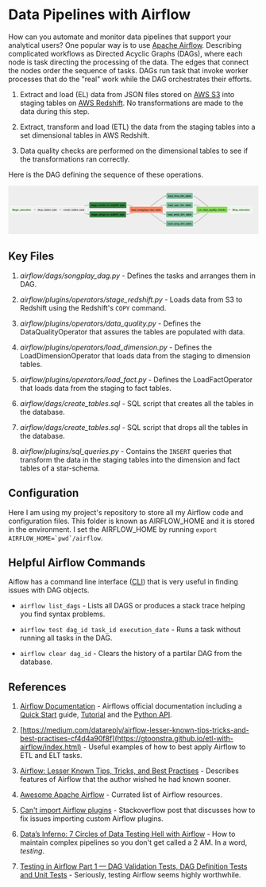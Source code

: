 # Data Pipelines with Airflow

How can you automate and monitor data pipelines that support your analytical users?  One popular way is to use [Apache Airflow](https://airflow.apache.org/).  Describing complicated workflows as Directed Acyclic Graphs (DAGs), where each node is task directing the processing of the data.  The edges that connect the nodes order the sequence of tasks.  DAGs run task that invoke worker processes that do the "real" work while the DAG orchestrates their efforts.  

1. Extract and load (EL) data from JSON files stored on [AWS S3](https://aws.amazon.com/s3/) into staging tables on [AWS Redshift](https://aws.amazon.com/redshift/). No transformations are made to the data during this step.

2. Extract, transform and load (ETL) the data from the staging tables into a set dimensional tables in AWS Redshift.

3. Data quality checks are performed on the dimensional tables to see if the transformations ran correctly.

Here is the DAG defining the sequence of these operations.

![DAG](./images/dag.png)

## Key Files

1. *airflow/dags/songplay_dag.py* - Defines the tasks and arranges them in DAG.

1. *airflow/plugins/operators/stage_redshift.py* - Loads data from S3 to Redshift using the Redshift's `COPY` command.

1. *airflow/plugins/operators/data_quality.py* - Defines the DataQualityOperator that assures the tables are populated with data.

1. *airflow/plugins/operators/load_dimension.py* - Defines the LoadDimensionOperator that loads data from the staging to dimension tables.

1. *airflow/plugins/operators/load_fact.py* - Defines the LoadFactOperator that loads data from the staging to fact tables.

1. *airflow/dags/create_tables.sql* - SQL script that creates all the tables in the database.

1. *airflow/dags/create_tables.sql* - SQL script that drops all the tables in the database.

1. *airflow/plugins/sql_queries.py* - Contains the `INSERT` queries that transform the data in the staging tables into the dimension and fact tables of a star-schema.

## Configuration

Here I am using my project's repository to store all my Airflow code and configuration files.  This folder is known as AIRFLOW_HOME and it is stored in the environment.  I set the AIRFLOW_HOME by running ```export AIRFLOW_HOME=`pwd`/airflow```.

## Helpful Airflow Commands

Aiflow has a command line interface ([CLI](https://airflow.apache.org/cli.html#)) that is very useful in finding issues with DAG objects.

* `airflow list_dags` - Lists all DAGS or produces a stack trace helping you find syntax problems.  

* `airflow test dag_id task_id execution_date` - Runs a task without running all tasks in the DAG.

* `airflow clear dag_id` - Clears the history of a partilar DAG from the database.

## References

1. [Airflow Documentation](https://airflow.apache.org/) - Airflows official documentation including a [Quick Start](https://airflow.apache.org/start.html) guide, [Tutorial](https://airflow.apache.org/tutorial.html) and the [Python API](https://airflow.apache.org/_api/index.html).  

1. [https://medium.com/datareply/airflow-lesser-known-tips-tricks-and-best-practises-cf4d4a90f8f](https://gtoonstra.github.io/etl-with-airflow/index.html) - Useful examples of how to best apply Airflow to ETL and ELT tasks.

1. [Airflow: Lesser Known Tips, Tricks, and Best Practises](https://medium.com/datareply/airflow-lesser-known-tips-tricks-and-best-practises-cf4d4a90f8f) - Describes features of Airflow that the author wished he had known sooner.

1. [Awesome Apache Airflow](https://github.com/jghoman/awesome-apache-airflow#awesome-apache-airflow-) - Currated list of Airflow resources.

1. [Can't import Airflow plugins](https://stackoverflow.com/questions/43907813/cant-import-airflow-plugins) - Stackoverflow post that discusses how to fix issues importing custom Airflow plugins.  

1. [Data’s Inferno: 7 Circles of Data Testing Hell with Airflow](https://medium.com/wbaa/datas-inferno-7-circles-of-data-testing-hell-with-airflow-cef4adff58d8) - How to maintain complex pipelines so you don't get called a 2 AM.  In a word, _testing_.

1. [Testing in Airflow Part 1 — DAG Validation Tests, DAG Definition Tests and Unit Tests](https://blog.usejournal.com/testing-in-airflow-part-1-dag-validation-tests-dag-definition-tests-and-unit-tests-2aa94970570c) - Seriously, testing Airflow seems highly worthwhile.